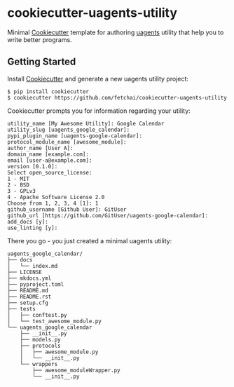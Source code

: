 # cookiecutter-uagents-utility

Minimal [Cookiecutter](https://github.com/cookiecutter/cookiecutter) template for authoring [uagents](https://github.com/fetchai/uAgents) utility that help
you to write better programs.

## Getting Started

Install [Cookiecutter](https://github.com/cookiecutter/cookiecutter) and generate a new uagents utility project:

```no-highlight
$ pip install cookiecutter
$ cookiecutter https://github.com/fetchai/cookiecutter-uagents-utility
```

Cookiecutter prompts you for information regarding your utility:

```no-highlight
utility_name [My Awesome Utility]: Google Calendar
utility_slug [uagents_google_calendar]:
pypi_plugin_name [uagents-google-calendar]:
protocol_module_name [awesome_module]:
author_name [User A]:
domain_name [example.com]:
email [user-a@example.com]:
version [0.1.0]:
Select open_source_license:
1 - MIT
2 - BSD
3 - GPLv3
4 - Apache Software License 2.0
Choose from 1, 2, 3, 4 [1]: 1
github_username [Github User]: GitUser
github_url [https://github.com/GitUser/uagents-google-calendar]:
add_docs [y]:
use_linting [y]:
```

There you go - you just created a minimal uagents utility:

```no-highlight
uagents_google_calendar/
├── docs
│   └── index.md
├── LICENSE
├── mkdocs.yml
├── pyproject.toml
├── README.md
├── README.rst
├── setup.cfg
├── tests
│   ├── conftest.py
│   └── test_awesome_module.py
└── uagents_google_calendar
    ├── __init__.py
    ├── models.py
    ├── protocols
    │   ├── awesome_module.py
    │   └── __init__.py
    └── wrappers
        ├── awesome_moduleWrapper.py
        └── __init__.py
```
